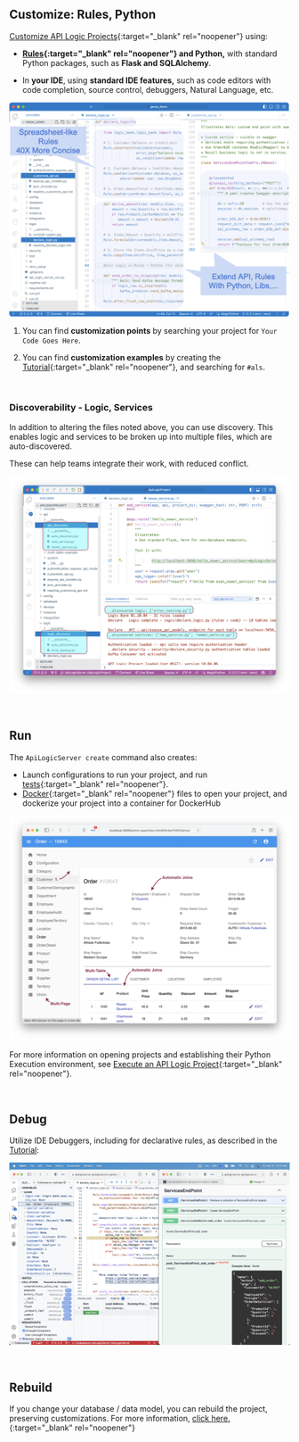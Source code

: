 ## Customize: Rules, Python

[Customize API Logic Projects](Tutorial.md#3-customize-and-debug-in-your-ide){:target="_blank" rel="noopener"} using:

* **[Rules](Logic-Why.md#3){:target="_blank" rel="noopener"} and Python,** with standard Python packages, such as **Flask and SQLAlchemy**.

* In **your IDE**, using **standard IDE features,** such as code editors with code completion, source control, debuggers, Natural Language, etc.

![Flexibility of a Framework](images/sample-ai/copilot/customize.png)

1. You can find **customization points** by searching your project for `Your Code Goes Here`.

2. You can find **customization examples** by creating the [Tutorial](Tutorial.md){:target="_blank" rel="noopener"}, and searching for `#als`.

&nbsp;

### Discoverability - Logic, Services

In addition to altering the files noted above, you can use discovery.  This enables logic and services to be broken up into multiple files, which are auto-discovered.  

These can help teams integrate their work, with reduced conflict.

![Discovability](images/architecture/discovery.png)

&nbsp;

## Run

The `ApiLogicServer create` command also creates:

* Launch configurations to run your project, and run [tests](Behave.md){:target="_blank" rel="noopener"}.
* [Docker](DevOps-Docker.md){:target="_blank" rel="noopener"} files to open your project, and dockerize your project into a container for DockerHub

![customize](images/ui-admin/run-admin-app.png)

For more information on opening projects and establishing their Python Execution environment, see [Execute an API Logic Project](IDE-Execute.md){:target="_blank" rel="noopener"}.

&nbsp;

## Debug

Utilize IDE Debuggers, including for declarative rules, as described in the [Tutorial](Tutorial.md#3-customize-and-debug-in-your-ide):

![customize](images/docker/VSCode/nw-readme/declare-logic.png)

&nbsp;

## Rebuild

If you change your database / data model, you can rebuild the project, preserving customizations.  For more information, [click here.](Project-Rebuild.md){:target="_blank" rel="noopener"}
